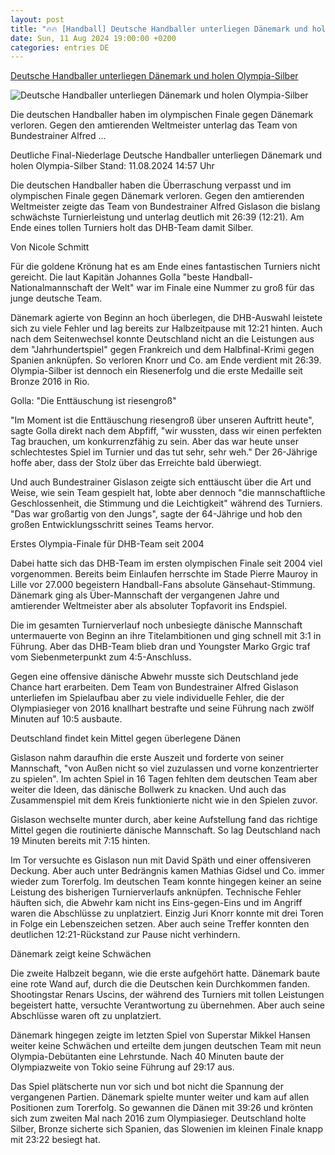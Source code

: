 ```yaml
---
layout: post
title: "🔥🔥 [Handball] Deutsche Handballer unterliegen Dänemark und holen Olympia-Silber"
date: Sun, 11 Aug 2024 19:00:00 +0200
categories: entries DE
---
```

[Deutsche Handballer unterliegen Dänemark und holen Olympia-Silber](https://www.sportschau.de/olympia/deutsche-handballer-unterliegen-daenemark-und-holen-olympia-silber,olympia-paris-handball-148.html)

![Deutsche Handballer unterliegen Dänemark und holen Olympia-Silber](https://images.sportschau.de/image/b761e663-e26f-40be-8560-7d23c2321f79/AAABkUGOhQ4/AAABjwnlFvA/16x9-1280/handball-576.jpg)

Die deutschen Handballer haben im olympischen Finale gegen Dänemark verloren. Gegen den amtierenden Weltmeister unterlag das Team von Bundestrainer Alfred ...

Deutliche Final-Niederlage Deutsche Handballer unterliegen Dänemark und holen Olympia-Silber Stand: 11.08.2024 14:57 Uhr

Die deutschen Handballer haben die Überraschung verpasst und im olympischen Finale gegen Dänemark verloren. Gegen den amtierenden Weltmeister zeigte das Team von Bundestrainer Alfred Gislason die bislang schwächste Turnierleistung und unterlag deutlich mit 26:39 (12:21). Am Ende eines tollen Turniers holt das DHB-Team damit Silber.

Von Nicole Schmitt

Für die goldene Krönung hat es am Ende eines fantastischen Turniers nicht gereicht. Die laut Kapitän Johannes Golla "beste Handball-Nationalmannschaft der Welt" war im Finale eine Nummer zu groß für das junge deutsche Team.

Dänemark agierte von Beginn an hoch überlegen, die DHB-Auswahl leistete sich zu viele Fehler und lag bereits zur Halbzeitpause mit 12:21 hinten. Auch nach dem Seitenwechsel konnte Deutschland nicht an die Leistungen aus dem "Jahrhundertspiel" gegen Frankreich und dem Halbfinal-Krimi gegen Spanien anknüpfen. So verloren Knorr und Co. am Ende verdient mit 26:39. Olympia-Silber ist dennoch ein Riesenerfolg und die erste Medaille seit Bronze 2016 in Rio.

Golla: "Die Enttäuschung ist riesengroß"

"Im Moment ist die Enttäuschung riesengroß über unseren Auftritt heute", sagte Golla direkt nach dem Abpfiff, "wir wussten, dass wir einen perfekten Tag brauchen, um konkurrenzfähig zu sein. Aber das war heute unser schlechtestes Spiel im Turnier und das tut sehr, sehr weh." Der 26-Jährige hoffe aber, dass der Stolz über das Erreichte bald überwiegt.

Und auch Bundestrainer Gislason zeigte sich enttäuscht über die Art und Weise, wie sein Team gespielt hat, lobte aber dennoch "die mannschaftliche Geschlossenheit, die Stimmung und die Leichtigkeit" während des Turniers. "Das war großartig von den Jungs", sagte der 64-Jährige und hob den großen Entwicklungsschritt seines Teams hervor.

Erstes Olympia-Finale für DHB-Team seit 2004

Dabei hatte sich das DHB-Team im ersten olympischen Finale seit 2004 viel vorgenommen. Bereits beim Einlaufen herrschte im Stade Pierre Mauroy in Lille vor 27.000 begeistern Handball-Fans absolute Gänsehaut-Stimmung. Dänemark ging als Über-Mannschaft der vergangenen Jahre und amtierender Weltmeister aber als absoluter Topfavorit ins Endspiel.

Die im gesamten Turnierverlauf noch unbesiegte dänische Mannschaft untermauerte von Beginn an ihre Titelambitionen und ging schnell mit 3:1 in Führung. Aber das DHB-Team blieb dran und Youngster Marko Grgic traf vom Siebenmeterpunkt zum 4:5-Anschluss.

Gegen eine offensive dänische Abwehr musste sich Deutschland jede Chance hart erarbeiten. Dem Team von Bundestrainer Alfred Gislason unterliefen im Spielaufbau aber zu viele individuelle Fehler, die der Olympiasieger von 2016 knallhart bestrafte und seine Führung nach zwölf Minuten auf 10:5 ausbaute.

Deutschland findet kein Mittel gegen überlegene Dänen

Gislason nahm daraufhin die erste Auszeit und forderte von seiner Mannschaft, "von Außen nicht so viel zuzulassen und vorne konzentrierter zu spielen". Im achten Spiel in 16 Tagen fehlten dem deutschen Team aber weiter die Ideen, das dänische Bollwerk zu knacken. Und auch das Zusammenspiel mit dem Kreis funktionierte nicht wie in den Spielen zuvor.

Gislason wechselte munter durch, aber keine Aufstellung fand das richtige Mittel gegen die routinierte dänische Mannschaft. So lag Deutschland nach 19 Minuten bereits mit 7:15 hinten.

Im Tor versuchte es Gislason nun mit David Späth und einer offensiveren Deckung. Aber auch unter Bedrängnis kamen Mathias Gidsel und Co. immer wieder zum Torerfolg. Im deutschen Team konnte hingegen keiner an seine Leistung des bisherigen Turnierverlaufs anknüpfen. Technische Fehler häuften sich, die Abwehr kam nicht ins Eins-gegen-Eins und im Angriff waren die Abschlüsse zu unplatziert. Einzig Juri Knorr konnte mit drei Toren in Folge ein Lebenszeichen setzen. Aber auch seine Treffer konnten den deutlichen 12:21-Rückstand zur Pause nicht verhindern.

Dänemark zeigt keine Schwächen

Die zweite Halbzeit begann, wie die erste aufgehört hatte. Dänemark baute eine rote Wand auf, durch die die Deutschen kein Durchkommen fanden. Shootingstar Renars Uscins, der während des Turniers mit tollen Leistungen begeistert hatte, versuchte Verantwortung zu übernehmen. Aber auch seine Abschlüsse waren oft zu unplatziert.

Dänemark hingegen zeigte im letzten Spiel von Superstar Mikkel Hansen weiter keine Schwächen und erteilte dem jungen deutschen Team mit neun Olympia-Debütanten eine Lehrstunde. Nach 40 Minuten baute der Olympiazweite von Tokio seine Führung auf 29:17 aus.

Das Spiel plätscherte nun vor sich und bot nicht die Spannung der vergangenen Partien. Dänemark spielte munter weiter und kam auf allen Positionen zum Torerfolg. So gewannen die Dänen mit 39:26 und krönten sich zum zweiten Mal nach 2016 zum Olympiasieger. Deutschland holte Silber, Bronze sicherte sich Spanien, das Slowenien im kleinen Finale knapp mit 23:22 besiegt hat.

